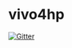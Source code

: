 # vivo4hp

[![Gitter](https://badges.gitter.im/openrif/vivo4hp.svg)](https://gitter.im/openrif/vivo4hp?utm_source=badge&utm_medium=badge&utm_campaign=pr-badge&utm_content=badge)